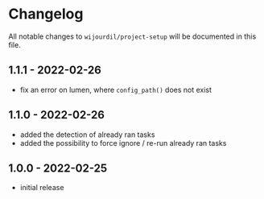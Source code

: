 # Changelog

All notable changes to `wijourdil/project-setup` will be documented in this file.

## 1.1.1 - 2022-02-26

- fix an error on lumen, where `config_path()` does not exist

## 1.1.0 - 2022-02-26

- added the detection of already ran tasks
- added the possibility to force ignore / re-run already ran tasks

## 1.0.0 - 2022-02-25

- initial release
